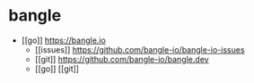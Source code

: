 # bangle

- [[go]] https://bangle.io
  - [[issues]] https://github.com/bangle-io/bangle-io-issues
  - [[git]] https://github.com/bangle-io/bangle.dev
  - [[go]] [[git]]

